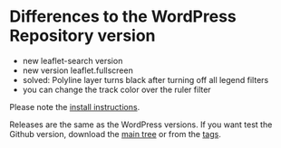 # Differences to the WordPress Repository version

* new leaflet-search version
* new version leaflet.fullscreen
* solved: Polyline layer turns black after turning off all legend filters
* you can change the track color over the ruler filter

Please note the [install instructions](https://leafext.de/en/doku/about/versions/).

Releases are the same as the WordPress versions. If you want test the Github version, download the [main tree](https://github.com/hupe13/extensions-leaflet-map-github/archive/refs/heads/main.zip) or from the [tags](https://github.com/hupe13/extensions-leaflet-map-github/tags).
